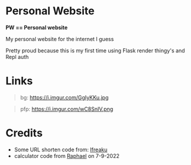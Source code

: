 # Personal Website
**PW == Personal website**

My personal website for the internet I guess

Pretty proud because this is my first time using Flask render thingy's and Repl auth

# Links
> bg:  https://i.imgur.com/GgIyKKu.jpg

> pfp: https://i.imgur.com/wC8SnIV.png

# Credits
- Some URL shorten code from: [Ifreaku](replit.com/@shoty)
- calculator code from [Raphael](https://www.codehim.com/html5-css3/html-code-for-scientific-calculator/) on 7-9-2022